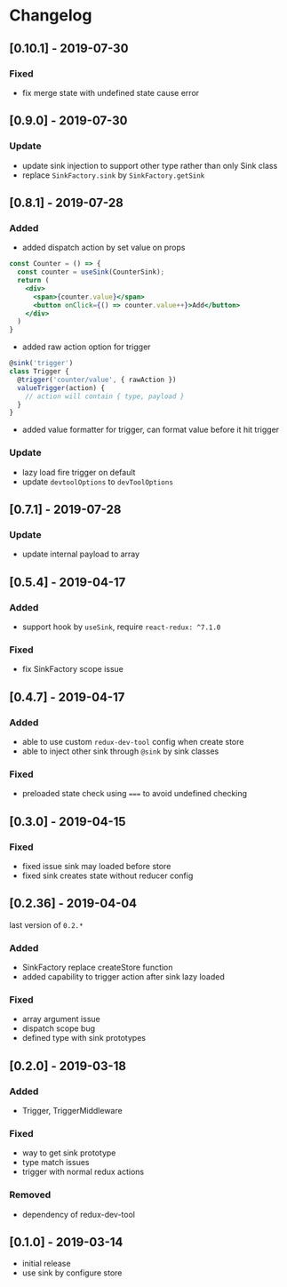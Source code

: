 # Changelog

## [0.10.1] - 2019-07-30
### Fixed
- fix merge state with undefined state cause error

## [0.9.0] - 2019-07-30
### Update
- update sink injection to support other type rather than only Sink class
- replace `SinkFactory.sink` by `SinkFactory.getSink`

## [0.8.1] - 2019-07-28
### Added
- added dispatch action by set value on props
```jsx
const Counter = () => {
  const counter = useSink(CounterSink);
  return (
    <div>
      <span>{counter.value}</span>
      <button onClick={() => counter.value++}>Add</button>
    </div>
  )
}
```
- added raw action option for trigger
```jsx
@sink('trigger')
class Trigger {
  @trigger('counter/value', { rawAction })
  valueTrigger(action) {
    // action will contain { type, payload }
  }
}
```
- added value formatter for trigger, can format value before it hit trigger

### Update
- lazy load fire trigger on default
- update `devtoolOptions` to `devToolOptions`

## [0.7.1] - 2019-07-28
### Update
- update internal payload to array

## [0.5.4] - 2019-04-17
### Added
- support hook by `useSink`, require `react-redux: ^7.1.0`

### Fixed
- fix SinkFactory scope issue

## [0.4.7] - 2019-04-17
### Added
- able to use custom `redux-dev-tool` config when create store
- able to inject other sink through `@sink` by sink classes

### Fixed
- preloaded state check using `===` to avoid undefined checking

## [0.3.0] - 2019-04-15
### Fixed
- fixed issue sink may loaded before store
- fixed sink creates state without reducer config

## [0.2.36] - 2019-04-04
last version of `0.2.*`
### Added
- SinkFactory replace createStore function
- added capability to trigger action after sink lazy loaded

### Fixed
- array argument issue
- dispatch scope bug
- defined type with sink prototypes

## [0.2.0] - 2019-03-18
### Added
- Trigger, TriggerMiddleware

### Fixed
- way to get sink prototype 
- type match issues
- trigger with normal redux actions

### Removed
- dependency of redux-dev-tool

## [0.1.0] - 2019-03-14
- initial release
- use sink by configure store
